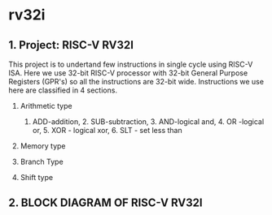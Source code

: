 # rv32i
## 1. Project: RISC-V RV32I
This project is to undertand few instructions in single cycle using RISC-V ISA. Here we use 32-bit RISC-V processor with 32-bit General Purpose Registers (GPR's) so all the instructions are 32-bit wide. Instructions we use here are classified in 4 sections.
1. <slt>Arithmetic type</slt>  
   1. ADD-addition, 2. SUB-subtraction, 3. AND-logical and, 4. OR -logical or, 5. XOR - logical xor, 6. SLT - set less than
2. <slt>Memory type</slt>  
    
3. <slt>Branch Type</slt>  
4. <slt>Shift type</slt>  


## 2. BLOCK DIAGRAM OF RISC-V RV32I


